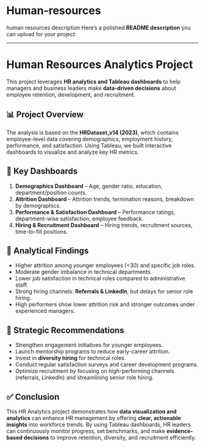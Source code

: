 # Human-resources
human resources description 
Here’s a polished **README description** you can upload for your project:

---

# Human Resources Analytics Project

This project leverages **HR analytics and Tableau dashboards** to help managers and business leaders make **data-driven decisions** about employee retention, development, and recruitment.

## 📊 Project Overview

The analysis is based on the **HRDataset_v14 (2023)**, which contains employee-level data covering demographics, employment history, performance, and satisfaction. Using Tableau, we built interactive dashboards to visualize and analyze key HR metrics.

## 🔑 Key Dashboards

1. **Demographics Dashboard** – Age, gender ratio, education, department/position counts.
2. **Attrition Dashboard** – Attrition trends, termination reasons, breakdown by demographics.
3. **Performance & Satisfaction Dashboard** – Performance ratings, department-wise satisfaction, employee feedback.
4. **Hiring & Recruitment Dashboard** – Hiring trends, recruitment sources, time-to-fill positions.

## 📌 Analytical Findings

* Higher attrition among younger employees (<30) and specific job roles.
* Moderate gender imbalance in technical departments.
* Lower job satisfaction in technical roles compared to administrative staff.
* Strong hiring channels: **Referrals & LinkedIn**, but delays for senior role hiring.
* High performers show lower attrition risk and stronger outcomes under experienced managers.

## 🚀 Strategic Recommendations

* Strengthen engagement initiatives for younger employees.
* Launch mentorship programs to reduce early-career attrition.
* Invest in **diversity hiring** for technical roles.
* Conduct regular satisfaction surveys and career development programs.
* Optimize recruitment by focusing on high-performing channels (referrals, LinkedIn) and streamlining senior role hiring.

## ✅ Conclusion

This HR Analytics project demonstrates how **data visualization and analytics** can enhance HR management by offering **clear, actionable insights** into workforce trends. By using Tableau dashboards, HR leaders can continuously monitor progress, set benchmarks, and make **evidence-based decisions** to improve retention, diversity, and recruitment efficiently.
